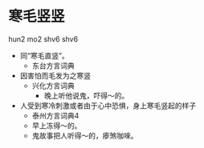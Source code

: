 # 寒毛竖竖
hun2 mo2 shv6 shv6
+ 同“寒毛直竖”。
  * 东台方言词典
+ 因害怕而毛发为之寒竖
  * 兴化方言词典
    - 晚上听他说鬼，吓得～的。
+ 人受到寒冷刺激或者由于心中恐惧，身上寒毛竖起的样子
  * 泰州方言词典4
  - 早上冻得～的。
  - 鬼故事把人听得～的，瘆煞咖唻。
